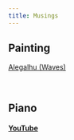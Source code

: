 ```yaml
---
title: Musings
---
```


## Painting

[Alegalhu (Waves)](https://karthikeshwar1.github.io/musings/Alegalhu)

<br>

## Piano

#### [YouTube](https://youtu.be/mKXbv7VfpgI?si=pBoSJVqew_GdKIdq)


<br>
